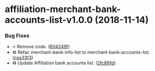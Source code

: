 # affiliation-merchant-bank-accounts-list-v1.0.0 (2018-11-14)


### Bug Fixes

* :fire: Remove code. ([604249f](https://github.com/stone-payments/affiliation-web-components/commit/604249f))
* :recycle: Refac merchant-bank-info-list to merchant-bank-accounts-list. ([cea33f3](https://github.com/stone-payments/affiliation-web-components/commit/cea33f3))
* :recycle: Update Affiliation bank accounts list. ([2fc891d](https://github.com/stone-payments/affiliation-web-components/commit/2fc891d))
